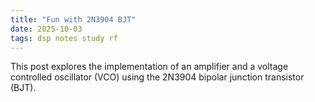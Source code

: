 ```yaml
---
title: "Fun with 2N3904 BJT"
date: 2025-10-03
tags: dsp notes study rf
---
```


This post explores the implementation of an amplifier and a voltage controlled oscillator (VCO) using the 2N3904 bipolar junction transistor (BJT).
